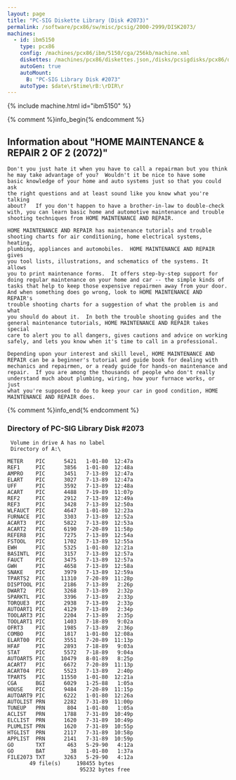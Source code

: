 ```yaml
---
layout: page
title: "PC-SIG Diskette Library (Disk #2073)"
permalink: /software/pcx86/sw/misc/pcsig/2000-2999/DISK2073/
machines:
  - id: ibm5150
    type: pcx86
    config: /machines/pcx86/ibm/5150/cga/256kb/machine.xml
    diskettes: /machines/pcx86/diskettes.json,/disks/pcsigdisks/pcx86/diskettes.json
    autoGen: true
    autoMount:
      B: "PC-SIG Library Disk #2073"
    autoType: $date\r$time\rB:\rDIR\r
---
```


{% include machine.html id="ibm5150" %}

{% comment %}info_begin{% endcomment %}

## Information about "HOME MAINTENANCE & REPAIR 2 OF 2 (2072)"

    Don't you just hate it when you have to call a repairman but you think
    he may take advantage of you?  Wouldn't it be nice to have some
    basic knowledge of your home and auto systems just so that you could ask
    the right questions and at least sound like you know what you're talking
    about?   If you don't happen to have a brother-in-law to double-check
    with, you can learn basic home and automotive maintenance and trouble
    shooting techniques from HOME MAINTENANCE AND REPAIR.
    
    HOME MAINTENANCE AND REPAIR has maintenance tutorials and trouble
    shooting charts for air conditioning, home electrical systems, heating,
    plumbing, appliances and automobiles.  HOME MAINTENANCE AND REPAIR gives
    you tool lists, illustrations, and schematics of the systems. It allows
    you to print maintenance forms.  It offers step-by-step support for
    doing regular maintenance on your home and car -- the simple kinds of
    tasks that help to keep those expensive repairmen away from your door.
    And when something does go wrong, look to HOME MAINTENANCE AND REPAIR's
    trouble shooting charts for a suggestion of what the problem is and what
    you should do about it.  In both the trouble shooting guides and the
    general maintenance tutorials, HOME MAINTENANCE AND REPAIR takes special
    care to alert you to all dangers, gives cautions and advice on working
    safely, and lets you know when it's time to call in a professional.
    
    Depending upon your interest and skill level, HOME MAINTENANCE AND
    REPAIR can be a beginner's tutorial and guide book for dealing with
    mechanics and repairmen, or a ready guide for hands-on maintenance and
    repair.  If you are among the thousands of people who don't really
    understand much about plumbing, wiring, how your furnace works, or just
    what you're supposed to do to keep your car in good condition, HOME
    MAINTENANCE AND REPAIR does.
{% comment %}info_end{% endcomment %}


### Directory of PC-SIG Library Disk #2073

     Volume in drive A has no label
     Directory of A:\

    METER    PIC      5421   1-01-80  12:47a
    REF1     PIC      3856   1-01-80  12:48a
    AMPRO    PIC      3451   7-13-89  12:47a
    ELART    PIC      3027   7-13-89  12:47a
    UFF      PIC      3592   7-13-89  12:48a
    ACART    PIC      4488   7-19-89  11:07p
    REF2     PIC      2912   7-13-89  12:49a
    REF3     PIC      3428   7-13-89  12:50a
    WLFAUCT  PIC      4647   1-01-80  12:23a
    FURNACE  PIC      3303   7-13-89  12:52a
    ACART3   PIC      5822   7-13-89  12:53a
    ACART2   PIC      6190   7-20-89  11:58p
    REFER8   PIC      7275   7-13-89  12:54a
    FSTOOL   PIC      1702   7-13-89  12:55a
    EWH      PIC      5325   1-01-80  12:21a
    BASINTL  PIC      3157   7-13-89  12:57a
    FAUCT    PIC      3475   7-13-89  12:57a
    GWH      PIC      4658   7-13-89  12:58a
    SNAKE    PIC      3979   7-13-89  12:59a
    TPARTS2  PIC     11310   7-20-89  11:28p
    DISPTOOL PIC      2186   7-13-89   2:26p
    DWART2   PIC      3268   7-13-89   2:32p
    SPARKTL  PIC      3396   7-13-89   2:33p
    TORQUE3  PIC      2938   7-13-89   2:33p
    AUTOART1 PIC      4129   7-13-89   2:34p
    TOOLART3 PIC      2204   7-13-89   2:35p
    TOOLART1 PIC      1403   7-18-89   9:02a
    OFRT3    PIC      1985   7-13-89   2:36p
    COMBO    PIC      1817   1-01-80  12:08a
    ELART00  PIC      3551   7-20-89  11:13p
    HFAF     PIC      2893   7-18-89   9:03a
    STAT     PIC      5572   7-18-89   9:04a
    AUTOART5 PIC     10479   8-01-89   8:25p
    ACART7   PIC      6672   7-20-89  11:13p
    ACART04  PIC      5523   7-13-89   2:40p
    TPARTS   PIC     11550   1-01-80  12:21a
    CGA      BGI      6029   1-25-88   1:05a
    HOUSE    PIC      9484   7-20-89  11:15p
    AUTOART9 PIC      6222   1-01-80  12:26a
    AUTOLIST PRN      2282   7-31-89  11:00p
    TUNEUP   PRN       804   1-01-80   1:05a
    ACLIST   PRN      1788   7-31-89  10:49p
    ELCLIST  PRN      1620   7-31-89  10:49p
    PLUMLIST PRN      1620   7-31-89  10:55p
    HTGLIST  PRN      2117   7-31-89  10:58p
    APPLIST  PRN      2141   7-31-89  10:59p
    GO       TXT       463   5-29-90   4:12a
    GO       BAT        38   1-01-80   1:37a
    FILE2073 TXT      3263   5-29-90   4:12a
           49 file(s)     198455 bytes
                           95232 bytes free
